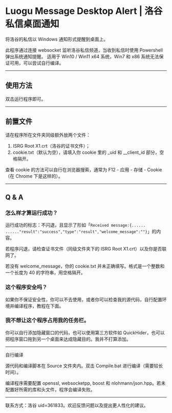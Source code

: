 # Luogu Message Desktop Alert | 洛谷私信桌面通知
将洛谷的私信以 Windows 通知形式提醒到桌面上。

此程序通过连接 websocket 监听洛谷私信频道，当收到私信时使用 Powershell 弹出系统通知提醒。
适用于 Win10 / Win11 x64 系统，Win7 和 x86 系统无法保证可用，可以尝试自行编译。

---------------------------------------------------
## 使用方法

双击运行程序即可。

---------------------------------------------------
## 前置文件

请在程序所在文件夹同级额外放两个文件：
1. ISRG Root X1.crt（洛谷的证书文件）；
2. cookie.txt（默认为空），请填入你 cookie 里的 _uid 和 __client_id 部分，空格隔开。

查看 cookie 的方法可以自行在浏览器搜索，通常为 F12 - 应用 - 存储 - Cookie（在 Chrome 下是这样的）。

---------------------------------------------------
## Q & A

### 怎么样才算运行成功？

运行成功的标志：不闪退，且显示了形如「`Received message:{...... ......"result":"success","type":"result","welcome_message":""}`」的内容。

若程序闪退，请检查证书文件（同级文件夹下的 ISRG Root X1.crt）以及你是否联网了。

若没有 welcome_message，你的 cookie.txt 并未正确填写。格式是一个整数和一个长度为 40 的字符串，用空格隔开。

### 这个程序安全吗？

如果你不保证安全性，你可以不去使用，或者你可以检查我的源代码，自行配置环境并编译程序，教程在下面。

### 我不想让这个程序占用我的任务栏。

你可以自行添加隐藏窗口的代码，也可以使用第三方软件如 QuickHider，也可以把程序窗口拖到另一个桌面来达成隐藏目的。我并不打算添加。

---------------------------------------------------

自行编译

源代码和编译脚本在 Source 文件夹内。双击 Compile.bat 进行编译（需要较长时间）。

编译程序需要配置 openssl, websocketpp, boost 和 nlohmann/json.hpp。若未配置好所需的库和头文件，程序会编译失败。

---------------------------------------------------

联系方式：洛谷 uid=361833。欢迎反馈问题以及提出更人性化的建议。
